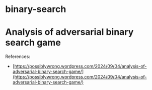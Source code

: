 # binary-search
Analysis of adversarial binary search game
==========================================

References:

* [https://possiblywrong.wordpress.com/2024/09/04/analysis-of-adversarial-binary-search-game/](https://possiblywrong.wordpress.com/2024/09/04/analysis-of-adversarial-binary-search-game/)
